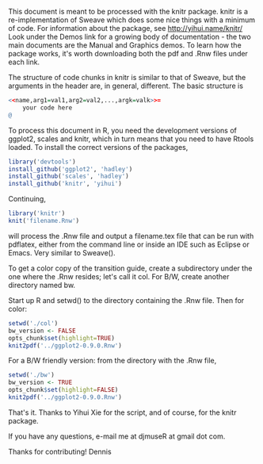 This document is meant to be processed with the knitr package. knitr is a re-implementation 
of Sweave which does some nice things with a minimum of code.
For information about the package, see http://yihui.name/knitr/ Look under the
Demos link for a growing body of documentation - the two main documents are the Manual 
and Graphics demos. To learn how the package works, it's worth downloading both the pdf 
and .Rnw files under each link.

The structure of code chunks in knitr is similar to that of Sweave, but the arguments in
the header are, in general, different. The basic structure is

```r
<<name,arg1=val1,arg2=val2,...,argk=valk>>=
    your code here
@
```

To process this document in R, you need the development versions of ggplot2, scales and 
knitr, which in turn means that you need to have Rtools loaded. To install the correct 
versions of the packages,

```r
library('devtools')
install_github('ggplot2', 'hadley')
install_github('scales', 'hadley')
install_github('knitr', 'yihui')
```

Continuing,

```r
library('knitr')
knit('filename.Rnw')
```

will process the .Rnw file and output a filename.tex file that can be run with pdflatex, either
from the command line or inside an IDE such as Eclipse or Emacs. Very similar to Sweave(). 

To get a color copy of the transition guide, create a subdirectory under the one where the .Rnw 
resides; let's call it col. For B/W, create another directory named bw.

Start up R and setwd() to the directory containing the .Rnw file. Then for color:

```r
setwd('./col')
bw_version <- FALSE
opts_chunk$set(highlight=TRUE)
knit2pdf('../ggplot2-0.9.0.Rnw')
```

For a B/W friendly version: from the directory with the .Rnw file,

```r
setwd('./bw')
bw_version <- TRUE
opts_chunk$set(highlight=FALSE)
knit2pdf('../ggplot2-0.9.0.Rnw')
```

That's it. Thanks to Yihui Xie for the script, and of course, for the knitr package.

If you have any questions, e-mail me at djmuseR at gmail dot com.

Thanks for contributing!
Dennis